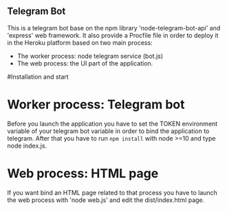 ## Telegram Bot

This is a telegram bot base on the npm library 'node-telegram-bot-api' and 'express' web framework.
It also provide a Procfile file in order to deploy it in the Heroku platform based on two main process: 
- The worker process: node telegram service (bot.js)
- The web process: the UI part of the application.

#Installation and start

# Worker process: Telegram bot

Before you launch the application you have to set the TOKEN environment variable of your telegram bot variable in order to bind the application to telegram.
After that you have to run `npm install` with node >=10 and type node index.js.

# Web process: HTML page

If you want bind an HTML page related to that process you have to launch the web process with 'node web.js' and edit the dist/index.html page.




